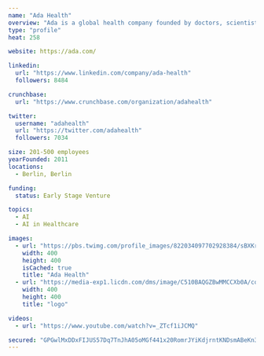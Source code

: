 ```yaml
---
name: "Ada Health"
overview: "Ada is a global health company founded by doctors, scientists, and industry pioneers to create new possibilities for personal health. Ada’s core system connects medical knowledge with intelligent technology to help all people actively manage their health and medical professionals to deliver effective care. Ada is proud to collaborate with leading health systems and global non-profit organizations to carry out this vision. The #1 medical app for 140 countries, 15 million assessments have been completed since its global launch in 2016."
type: "profile"
heat: 258

website: https://ada.com/

linkedin:
  url: "https://www.linkedin.com/company/ada-health"
  followers: 8484

crunchbase:
  url: "https://www.crunchbase.com/organization/adahealth"

twitter:
  username: "adahealth"
  url: "https://twitter.com/adahealth"
  followers: 7034

size: 201-500 employees
yearFounded: 2011
locations:
  - Berlin, Berlin

funding:
  status: Early Stage Venture

topics:
  - AI
  - AI in Healthcare

images:
  - url: "https://pbs.twimg.com/profile_images/822034097702928384/sBXKrudm_400x400.jpg"
    width: 400
    height: 400
    isCached: true
    title: "Ada Health"
  - url: "https://media-exp1.licdn.com/dms/image/C510BAQGZBwMMCCXb0A/company-logo_200_200/0?e=1594857600&v=beta&t=Bern1o2aAmybykAlzfwA_HLoxywKAwIJODF5fbqiOro"
    width: 400
    height: 400
    title: "logo"

videos:
  - url: "https://www.youtube.com/watch?v=_ZTcf1iJCMQ"

secured: "GPGwlMxDDxFIJUS57Dq7TnJhA05oMGf441x20RomrJYiKdjrntKNDsmABeKn3D4wPAL/5qq+kRHPgMVZBLyRFgdFVcWtjUl1fzl7uFUv2COwkNRocfYvZqm1NS+srUdzJn+5BiagHUUWVdtHba6JGid8T8Qjcy9wujRue+3FTcPXregJdwTI3U4TLGftBfSIkfAYdicktVg4o4QrpjJa5h87UXS1EP1x9HM2j4nDYGkhyKwqjKVj8xrkJyTt2o3MHihsNkRABLOqZxdXtGbNFXACZPj83McR3e8oICO1V4cbQliHR5hbGijcgrXPkbDZY3xXfwn9ykNKof3xNs9wTDgv3FP6/Re83GlLFlkR0kLpLMcWlPJUO4ujlDLyxeU558amh6SXvwWDMlvMQgF75769UfG/c+SBxb7bWR9Fd9k=;JZyShcVk6sN3I9n9uXQHjg=="
---
```


